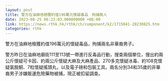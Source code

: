 ```yaml
---
layout: post
title: 警方在油麻地檢獲約值196萬元懷疑毒品　拘捕兩人
date: 2023-08-25 06:23:03.000000000 +08:00
link: https://news.rthk.hk/rthk/ch/component/k2/1715041-20230825.htm
categories: rthk
---
```


警方在油麻地檢獲約值196萬元的懷疑毒品，拘捕兩名非華裔男子。

警方昨日在油麻地廟街111至113號一帶進行反毒品行動，搜查兩個單位，搜出約兩公斤懷疑可卡因、約兩公斤懷疑大麻及大麻產品、270多克懷疑冰毒、約108克懷疑氯胺酮、7粒懷疑搖頭丸，以及電子磅和包裝工具。兩名分別34和35歲的非華裔男子涉嫌販運危險藥物被捕，現正被扣留調查。
